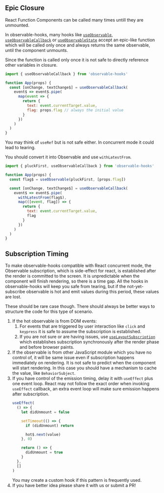 ## Epic Closure

React Function Components can be called many times untill they are unmounted.

In observable-hooks, many hooks like [`useObservable`](#useobservable), [`useObservableCallback`](#useobservablecallback) or [`useObservableState`](#useobservablestate) accept an epic-like function which will be called only once and always returns the same observable, until the component unmounts.

Since the function is called only once it is not safe to directly reference other variables in closure.

```javascript
import { useObservableCallback } from 'observable-hooks'

function App(props) {
  const [onChange, textChange$] = useObservableCallback(
    event$ => event$.pipe(
      map(event => {
        return {
          text: event.currentTarget.value,
          flag: props.flag // always the initial value
        }
      })
    )
  )
}
```

You may think of `useRef` but is not safe either. In concurrent mode it could lead to tearing.

You should convert it into Observable and use `withLatestFrom`.

```javascript
import { pluckFirst, useObservableCallback } from 'observable-hooks'

function App(props) {
  const flag$ = useObservable(pluckFirst, [props.flag])

  const [onChange, textChange$] = useObservableCallback(
    event$ => event$.pipe(
      withLatestFrom(flag$),
      map(([event, flag]) => {
        return {
          text: event.currentTarget.value,
          flag
        }
      })
    )
  )
}
```

## Subscription Timing

To make observable-hooks compatible with React concurrent mode, the Observable subscription, which is side-effect for react, is established after the render is committed to the screen. It is unpredictable when the component will finish rendering, so there is a time gap. All the hooks in observable-hooks will keep you safe from tearing, but if the not-yet-subscribe observable is hot and emit values during this period, these values are lost.

These should be rare case though. There should always be better ways to structure the code for this type of scenario.

1. If the hot observable is from DOM events:
   1. For events that are triggered by user interaction like `click` and `keypress` it is safe to assume the subscription is established.
   2. If you are not sure or are having issues, use [`useLayoutSubscription`][useLayoutSubscription] which establishes subscription synchronously after the render phase and before browser paints.
2. If the observable is from other JavaScript module which you have no control of, it will be same issue even if subscription happens immediately on rendering. It is not safe to predict when the component will start rendering. In this case you should have a mechanism to cache the value, like `BehaviorSubject`.
3. If you have control of the emission timing, delay it with `useEffect` plus one event loop. React may not follow the exact order when invoking `useEffect` callback, an extra event loop will make sure emission happens after subscription.
   ```js
   useEffect(
     () => {
       let didUnmount = false

       setTimeout(() => {
         if (didUnmount) return

         hot$.next(value)
       }, 0)

       return () => {
         didUnmount = true
       }
     },
     []
   )
   ```
   You may create a custom hook if this pattern is frequently used.
4. If you have better idea please share it with us or submit a PR!


[useLayoutSubscription]: ../api/README.md#uselayoutsubscription
